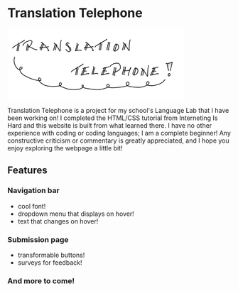 # Translation Telephone

![Logo](logo.png)

Translation Telephone is a project for my school's Language Lab that I have been working on! I completed the HTML/CSS tutorial from Interneting Is Hard and this website is built from what learned there. I have no other experience with coding or coding languages; I am a complete beginner! Any constructive criticism or commentary is greatly appreciated, and I hope you enjoy exploring the webpage a little bit!

## Features

### Navigation bar
* cool font!
* dropdown menu that displays on hover!
* text that changes on hover!

### Submission page
* transformable buttons!
* surveys for feedback!

### And more to come!

